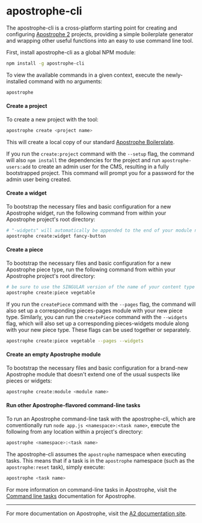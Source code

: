 # apostrophe-cli

The apostrophe-cli is a cross-platform starting point for creating and configuring [Apostrophe 2](https://github.com/punkave/apostrophe) projects, providing a simple boilerplate generator and wrapping other useful functions into an easy to use command line tool.

First, install apostrophe-cli as a global NPM module:
```bash
npm install -g apostrophe-cli
```

To view the available commands in a given context, execute the newly-installed command with no arguments:
```bash
apostrophe
```

#### Create a project

To create a new project with the tool:
```bash
apostrophe create <project name>
```

This will create a local copy of our standard [Apostrophe Boilerplate](https://github.com/punkave/apostrophe-boilerplate).

If you run the `create:project` command with the `--setup` flag, the command will also `npm install` the dependencies for the project and run `apostrophe-users:add` to create an admin user for the CMS, resulting in a fully bootstrapped project. This command will prompt you for a password for the admin user being created.

#### Create a widget
To bootstrap the necessary files and basic configuration for a new Apostrophe widget, run the following command from within your Apostrophe project's root directory:
```bash
# "-widgets" will automatically be appended to the end of your module name
apostrophe create:widget fancy-button
```

#### Create a piece
To bootstrap the necessary files and basic configuration for a new Apostrophe piece type, run the following command from within your Apostrophe project's root directory:
```bash
# be sure to use the SINGULAR version of the name of your content type
apostrophe create:piece vegetable
```

If you run the `createPiece` command with the `--pages` flag, the command will also set up a corresponding pieces-pages module with your new piece type. Similarly, you can run the `createPiece` command with the `--widgets` flag, which will also set up a corresponding pieces-widgets module along with your new piece type. These flags can be used together or separately.

```bash
apostrophe create:piece vegetable --pages --widgets
```

#### Create an empty Apostrophe module
To bootstrap the necessary files and basic configuration for a brand-new Apostrophe module that doesn't extend one of the usual suspects like pieces or widgets:
```bash
apostrophe create:module <module name>
```

#### Run other Apostrophe-flavored command-line tasks

To run an Apostrophe command-line task with the apostrophe-cli, which are conventionally run `node app.js <namespace>:<task name>`, execute the following from any location within a project's directory:
```bash
apostrophe <namespace>:<task name>
```

The apostrophe-cli assumes the `apostrophe` namespace when executing tasks. This means that if a task is in the `apostrophe` namespace (such as the `apostrophe:reset` task), simply execute:
```bash
apostrophe <task name>
```

For more information on command-line tasks in Apostrophe, visit the [Command line tasks](http://apostrophecms.com/howtos/tasks.html) documentation for Apostrophe.

---------------

For more documentation on Apostrophe, visit the [A2 documentation site](http://apostrophecms.com).

